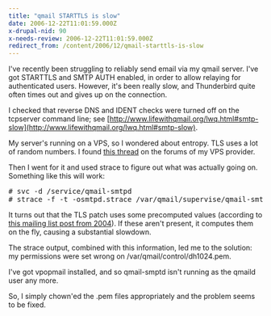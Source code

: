 ```yaml
---
title: "qmail STARTTLS is slow"
date: 2006-12-22T11:01:59.000Z
x-drupal-nid: 90
x-needs-review: 2006-12-22T11:01:59.000Z
redirect_from: /content/2006/12/qmail-starttls-is-slow
---
```

I've recently been struggling to reliably send email via my qmail server. I've got STARTTLS and SMTP AUTH enabled, in order to allow relaying for authenticated users. However, it's been really slow, and Thunderbird quite often times out and gives up on the connection.

I checked that reverse DNS and IDENT checks were turned off on the tcpserver command line; see [http://www.lifewithqmail.org/lwq.html#smtp-slow](http://www.lifewithqmail.org/lwq.html#smtp-slow).

My server's running on a VPS, so I wondered about entropy. TLS uses a lot of random numbers. I found [this thread](http://forums.spry.com/showthread.php?t=209) on the forums of my VPS provider.

Then I went for it and used strace to figure out what was actually going on. Something like this will work:

<pre># svc -d /service/qmail-smtpd
# strace -f -t -osmtpd.strace /var/qmail/supervise/qmail-smtpd/run</pre>

It turns out that the TLS patch uses some precomputed values (according to [this mailing list post from 2004](http://list.elysium.pl/pipermail/smtpauth/2004-March/001211.html)). If these aren't present, it computes them on the fly, causing a substantial slowdown.

The strace output, combined with this information, led me to the solution: my permissions were set wrong on /var/qmail/control/dh1024.pem.

I've got vpopmail installed, and so qmail-smptd isn't running as the qmaild user any more.

So, I simply chown'ed the .pem files appropriately and the problem seems to be fixed.
